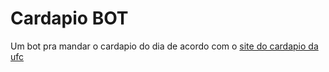 # Cardapio BOT

Um bot pra mandar o cardapio do dia de acordo com o [site do cardapio da ufc](http://www.sobral.ufc.br/ru/cardapio/)